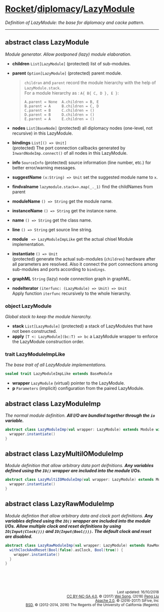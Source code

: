[Rocket](../Readme.md)/[diplomacy](../diplomacy.md)/[LazyModule](https://github.com/freechipsproject/rocket-chip/blob/master/src/main/scala/diplomacy/LazyModule.scala)
=====================
*Definition of LazyModule: the base for diplomacy and cacke pattern.*

**********************

## abstract class LazyModule
*Module generator. Allow postponed (lazy) module elaboration.*

+ **children** `List[LazyModule]` (protected) list of sub-modules.
+ **parent** `Option[LazyModule]` (protected) parent module.

  > `childran` and `parent` record the module hierarchy with the help of `LazyModule.stack`.<br>
  > For a module hierarchy as : `A{ B{ C, D }, E }`:
  > ~~~
  > A.parent = None  A.children = B, E
  > B.parent = A     B.children = C, D
  > C.parent = B     C.children = ()
  > D.parent = B     D.children = ()
  > E.parent = A     E.children = ()
  > ~~~

+ **nodes** `List[BaseNode]` (protected) all diplomacy nodes (one-level, not recursive) in this LazyModule.
+ **bindings** `List[() => Unit]`<br>
  (protected) The port connection callbacks generated by `InwardNodeImp.connect()` of all nodes in this LazyModule.
+ **info** `SourceInfo` (protected) source information (line number, etc.) for better error/warning messages.
+ **suggestName** `(x:String) => Unit` set the suggested module name to `x`.
+ **findvalname** `lazymodule.stack=>.map(_._1)` find the childNames from parent
+ **moduleName** `() => String` get the module name.
+ **instanceName** `() => String` get the instance name.
+ **name** `() => String` get the class name.
+ **line** `() => String` get source line string.
+ **module** ` => LazyModuleImpLike` get the actual chisel Module implementation.
+ **instantiate** `() => Unit`<br>
  (protected) generate the actual sub-modules (`children`) hardware after all parameters are resolved.
  Also it connect the port connections among sub-modules and ports according to `bindings`.
+ **graphML** `String` (lazy) node connection graph in graphML.
+ **nodeIterator** `(iterfunc: (LazyModule) => Unit) => Unit`<br>
  Apply function `iterfunc` recursively to the whole hierarchy.

### object LazyModule
*Global stack to keep the module hierarchy.*

+ **stack** `List[LazyModule]` (protected) a stack of LazyModules that have not been constructed.
+ **apply** `[T <: LazyModule](bc:T) => bc` a LazyModule wrapper to enforce the LazyModule construction order.

### trait LazyModuleImpLike
*The base trait of all LazyModule implementations.*

~~~scala
sealed trait LazyModuleImpLike extends BaseModule
~~~

+ **wrapper** `LazyModule` (virtual) pointer to the LazyModule.
+ **p** `Parameters` (implicit) configuration from the paired LazyModule.

## abstract class LazyModuleImp
*The normal module definition.*
**_All I/O are bundled together through the `io` variable._**

~~~scala
abstract class LazyModuleImp(val wrapper: LazyModule) extends Module with LazyModuleImpLike {
  wrapper.instantiate()
}
~~~

## abstract class LazyMultiIOModuleImp
*Module definition that allow arbitrary data port deifnitions.*
**_Any variables defined using the `IO()` wrapper are included into the module I/Os._**

~~~scala
abstract class LazyMultiIOModuleImp(val wrapper: LazyModule) extends MultiIOModule with LazyModuleImpLike {
  wrapper.instantiate()
}
~~~

## abstract class LazyRawModuleImp
*Module defintion that allow arbitrary data and clock port definitions.*
**_Any variables defined using the `IO()` wrapper are included into the module I/Os._**
**_Allow multiple clock and reset definitions by using `IO(Input(Clock()))` and `IO(Input(Bool()))`._**
**_The default clock and reset are disabled._**
~~~scala
abstract class LazyRawModuleImp(val wrapper: LazyModule) extends RawModule with LazyModuleImpLike {
  withClockAndReset(Bool(false).asClock, Bool(true)) {
    wrapper.instantiate()
  }
}
~~~


<br><br><br><p align="right">
<sub>
Last updated: 16/10/2018<br>
[CC BY-NC-SA 4.0](https://creativecommons.org/licenses/by-nc-sa/4.0/), &copy; (2017) [Wei Song](mailto:wsong83@gmail.com), (2018) [Peng Liu](mailto:748932750@qq.com)<br>
[Apache 2.0](https://github.com/freechipsproject/rocket-chip/blob/master/LICENSE.SiFive), &copy; (2016-2017) SiFive, Inc<br>
[BSD](https://github.com/freechipsproject/rocket-chip/blob/master/LICENSE.Berkeley), &copy; (2012-2014, 2016) The Regents of the University of California (Regents)
</sub>
</p>
